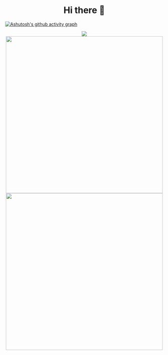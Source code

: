 <h1 align=center>Hi there 👋</h1>

[![Ashutosh's github activity graph](https://github-readme-activity-graph.cyclic.app/graph?username=zhuzhouyue123&theme=xcode)](https://github.com/zhuzhouyue123/github-readme-activity-graph)

<div align=center><img src="https://quotes-github-readme.vercel.app/api?type=horizontal&theme=dark" ></div>

<div align=center>
<img src="https://github-readme-stats.vercel.app/api?username=zhuzhouyue123&show_icons=true&theme=tokyonight" width=500px>
<br>
<img src="https://github-readme-stats.vercel.app/api/top-langs/?username=zhuzhouyue123&show_icons=true&theme=tokyonight&layout=compact" width=500px>
</div>

<!--
**zhuzhouyue123/zhuzhouyue123** is a ✨ _special_ ✨ repository because its `README.md` (this file) appears on your GitHub profile.

Here are some ideas to get you started:

- 🔭 I’m currently working on ...
- 🌱 I’m currently learning ...
- 👯 I’m looking to collaborate on ...
- 🤔 I’m looking for help with ...
- 💬 Ask me about ...
- 📫 How to reach me: ...
- 😄 Pronouns: ...
- ⚡ Fun fact: ...
-->
